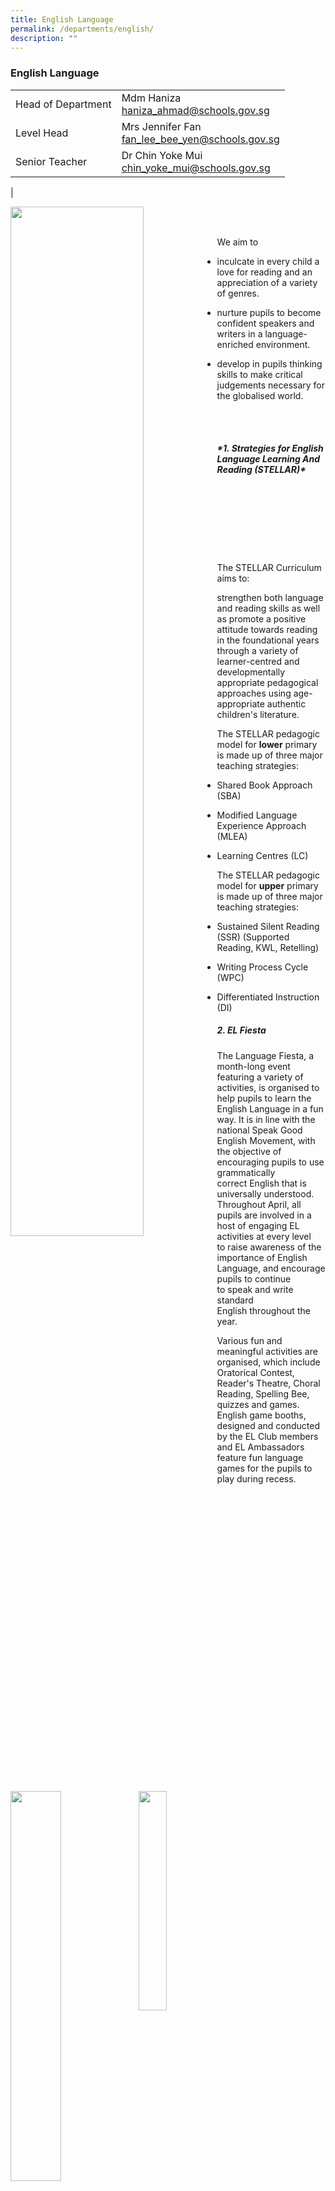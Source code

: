 ```yaml
---
title: English Language
permalink: /departments/english/
description: ""
---
```

### **English Language**

|  |  |
|---|---|
| Head of Department | Mdm Haniza<br>[haniza_ahmad@schools.gov.sg](mailto:haniza_ahmad@schools.gov.sg) |
| Level Head | Mrs Jennifer Fan<br>[fan_lee_bee_yen@schools.gov.sg](mailto:fan_lee_bee_yen@schools.gov.sg) |
|  Senior Teacher | Dr Chin Yoke Mui<br>[chin_yoke_mui@schools.gov.sg](mailto:chin_yoke_mui@schools.gov.sg) |
|

<img align="left" style="width:65%" src="/images/department%20objectives.jpg">

<br><br>

We aim to  

*   inculcate in every child a love for reading and an appreciation of a variety of genres.  

*   nurture pupils to become confident speakers and writers in a language-enriched environment.  
 
*   develop in pupils thinking skills to make critical judgements necessary for the globalised world.

<img align="left" style="width:40%" src="/images/programmes.png">

<br><br>

##### **1\. **St**rategies for **E**nglish **L**anguage **L**earning **A**nd **R**eading **(STELLAR)**\**

<img align="left" style="width:30%" src="/images/english0.jpg">
<img align="left" style="width:51%" src="/images/english1.jpg">

<br><br><br>
<br><br><br>

The STELLAR Curriculum aims to:  

strengthen both language and reading skills as well as promote a positive attitude towards reading in the foundational years through a variety of learner-centred and developmentally appropriate pedagogical approaches using age-appropriate authentic children's literature.

The STELLAR pedagogic model for&nbsp;**lower**&nbsp;primary is made up of three major teaching strategies:

* Shared Book Approach (SBA)

* Modified Language Experience Approach (MLEA)

* Learning Centres (LC)

  

The STELLAR pedagogic model for&nbsp;**upper**&nbsp;primary is made up of three major teaching strategies:

* Sustained Silent Reading (SSR) (Supported Reading, KWL, Retelling)

* Writing Process Cycle (WPC)

* Differentiated Instruction (DI)

##### **2\. EL Fiesta**

<img align="right" style="width:25%" src="/images/english2.jpg">

The Language Fiesta, a month-long event featuring a variety of activities, is organised to help pupils to&nbsp;learn the English Language in a fun way. It is in line with the national Speak Good English Movement, with the objective of encouraging pupils to use grammatically correct&nbsp;English that is universally understood. Throughout April, all pupils are involved in a host of engaging EL activities at every level to&nbsp;raise awareness of the importance of English Language, and&nbsp;encourage pupils to continue to&nbsp;speak and write standard English&nbsp;throughout the year.

<img align="left" style="width:35%" src="/images/english3.jpg">

Various fun and meaningful activities are organised, which include Oratorical Contest, Reader's Theatre, Choral Reading, Spelling Bee, quizzes and games. English game booths, designed and conducted by the EL Club members and EL Ambassadors feature fun language games for the pupils to play during recess.

<img style="width:75%" src="/images/english4.jpg">

Characters from popular children’s books also come alive, such as Pinocchio and Little Red Riding Hood, as they mingle among the Peiying students and converse about their storybook roles.

<img style="width:75%" src="/images/english5.jpg">

##### **3. Extended Reading Programme**

A variety of interesting books have been provided for all levels in the school. These books are found in the classroom library corners, where the English Ambassadors will coordinate the loaning of books borrowed.

<img align="left" style="width:45%" src="/images/english6.jpg">

The programme is pegged with the TicTacToe reading activity, which encourages pupils to complete a set of connection activities. These connection activities (such as designing a poster of the book read and writing a letter to the main character) are designed to provide differentiation for learning abilities and interests of pupils.

##### **4. Little Red Dot**

<img align="left" style="width:45%" src="/images/english7.jpg">
The subscription of the newspaper The Straits Times and its supplement, Little Red Dot, ensure that P4 &amp; P5 pupils are exposed to current affairs and expository writing throughout the year.&nbsp;
  
<br><br>	
	
There is an enhancement of grammar and vocabulary through exposure to the various articles targeted at the primary school pupils. National Education messages are also infused into the EL lessons through the discussion of topics highlighted in every issue.

##### **5. Let's Read Programme**

![](/images/english8.jpg)

The Reading Programme gives exposure to P1, P2 and P3 pupils to a wide variety of text types, such as storybooks and magazines. It promotes reading and fosters a love of books and literature through motivating stories.

##### **6. Media Resource Library (MRL) - READ @ Peiying**

<img align="left" style="width:55%" src="/images/english9.png"><b></b>
READ @ Peiying refers to&nbsp;**R**eading&nbsp;**E**xtensively&nbsp;**A**ids Un**D**erstanding both in and out of the classrooms. The MRL believes in the whole-school approach to develop a school-wide reading culture, so students would need access to a wide variety of books and school-wide programmes, and initiatives should be made available with a structured time set aside to allow for reading for pleasure.

<img align="right" style="width:55%" src="/images/english10.jpg">

These initiatives include
*	providing ERP books for their class libraries
*	Pocket-Size Programmes on various genres
*	Guest Readers who conduct storytelling for P1 to P3
*	Organising a Mobile Library every month at the canteen

The school also partners with public libraries to conduct reading activities.

##### **7. Collaborations**
As part of the school’s whole school approach to develop to a school-wide reading culture, it collaborates with the National Library Board (NLB) to promote a love for reading.

Among the activities conducted throughout the year are:
* Book 2 Go – Mass Borrowing of books
* Book Buzz – Book talks conducted by librarians during assembly 
* Storytelling sessions by the librarians for P1 to P3 classes
* Book Bugs
* Reading Interest Profile
* Read Rail
* Teachers’ Workshop - storytelling techniques, NLB’s eResources, eBooks

<img align="left" style="width:49.5%" src="/images/english11.jpg">
<img align="left" style="width:31.5%" src="/images/english12.jpg">

<br><br><br>

The school also collaborates with other schools in the cluster&nbsp;to conduct workshops for students such as digital storytelling using software such as Newsmaker.

##### **8. Intervention Programmes**
<img align="right" style="width:35%" src="/images/english13.jpg">

(a) Learning Support Programme (LSP)<br>
It is an early intervention programme aimed at providing additional support to students who enter Primary 1 lacking developmentally appropriate English language and literacy skills. Its objective is to equip these students with basic reading and spelling skills.

(b) Reading Remediation Programme (RRP)<br>
The Reading Remediation Programme (RRP) is an additional literacy support programme implemented at P3 and P4 to support students with reading difficulties but who do not have dyslexia.

(c) School Dyslexic Remediation (SDR)<br>
The School-based Dyslexia Remediation (SDR) Programme enables students to become strategic decoders and spellers, flexible in the use of different strategies. It equips students with decoding and spelling strategies, and internalise these strategies which they would use through practice.

##### **9. P3 and P4 Enrichment Programme**
With the aim of promoting oracy among students, the English department conducted several enrichment workshops for Primary 3 and Primary 4 students.

Primary 3 students were engaged in Readers’ Theatre, which helped them to learn to express themselves appropriately, confidently, clearly, eloquently and expressively. They were also taught a variety of vocal techniques to present their stories.  

Primary 4 students had the opportunity to do Public Speaking, which helped them to learn the right public speaking skills in order to become an empathetic and effective communicator. The workshop also helped them gain confidence and motivation in delivering a narrative through positive reinforcement.

<iframe allowfullscreen="true" height="350" width="600" frameborder="0" src="https://docs.google.com/presentation/d/e/2PACX-1vT3meONARLFTyN6xQasNysTQXhDZZ2eTME6mGRQk5KLzPgvnFB8ndCYh47uOG3TT3oEGRP1MqEPGPx8/embed?start=false&amp;loop=false&amp;delayms=3000"></iframe>

<br>

<img align="left" style="width:40%" src="/images/useful%20links.png">

<br><br>

1) [Speak Good English Movement](https://www.goodenglish.org.sg/)  

2) [STELLAR](http://www.stellarliteracy.sg/)

3) [National Library Board](http://www.nlb.gov.sg/)

4) [Peiying Primary School Library](https://schoolibrary.moe.edu.sg/peiyingpri)

5) [School eResource Repository](https://schoolibrary.moe.edu.sg/eresourcespri/cgi-bin/spydus.exe/MSGTRN/WPAC/HOME)

#### **e-Reading Resources**
Check out the list of e-reading resources specially curated for you. Click on the images to be re-directed to the websites. Have fun reading!

<p><a href="https://eresources.nlb.gov.sg/ereads/DiscoveReads/All?level=p">
<img style="width:20%" src="/images/eresource1.jpg" align=left>
</a></p>

<p><a href="https://eresources.nlb.gov.sg/ereads/DiscoveReads/All?level=p">
<img style="width:20%" src="/images/eresource2.jpg" align=left>
</a></p>

<p><a href="https://eresources.nlb.gov.sg/ereads/DiscoveReads/All?level=p">
<img style="width:20%" src="/images/eresource3.jpg" align=left>
</a></p>

<p><a href="https://eresources.nlb.gov.sg/ereads/DiscoveReads/All?level=p">
<img style="width:20%" src="/images/eresource4.jpg" align=left>
</a></p>

<p><a href="https://eresources.nlb.gov.sg/ereads/DiscoveReads/All?level=p">
<img style="width:20%" src="/images/eresource5.jpg" align=left>
</a></p>

<br><br><br>
<br><br><br>

<p><a href="https://eresources.nlb.gov.sg/ereads/DiscoveReads/All?level=p">
<img style="width:20%" src="/images/eresource6.jpg" align=left>
</a></p>

<p><a href="https://eresources.nlb.gov.sg/ereads/DiscoveReads/All?level=p">
<img style="width:20%" src="/images/eresource7.jpg" align=left>
</a></p>

<p><a href="https://eresources.nlb.gov.sg/ereads/DiscoveReads/All?level=p">
<img style="width:20%" src="/images/eresource8.jpg" align=left>
</a></p>

<p><a href="https://eresources.nlb.gov.sg/ereads/DiscoveReads/All?level=p">
<img style="width:20%" src="/images/eresource9.jpg" align=left>
</a></p>

<p><a href="https://eresources.nlb.gov.sg/ereads/DiscoveReads/All?level=p">
<img style="width:20%" src="/images/eresource10.jpg" align=left>
</a></p>

<br><br><br>
<br><br><br>

[p1](/files/p1.pdf)
[p2](/files/p2.pdf)
[p3](/files/p3.pdf)
[p4](/files/p4.pdf)
[p5](/files/p5.pdf)
[p5f](/files/p5f.pdf)
[p6](/files/p6.pdf)
[p6f](/files/p6f.pdf)


